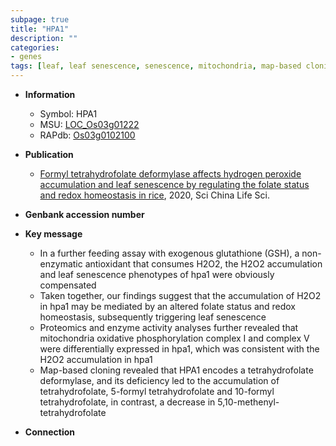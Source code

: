```yaml
---
subpage: true
title: "HPA1"
description: ""
categories:
- genes
tags: [leaf, leaf senescence, senescence, mitochondria, map-based cloning, oxidative, redox homeostasis]
---
```


* **Information**  
    + Symbol: HPA1  
    + MSU: [LOC_Os03g01222](http://rice.plantbiology.msu.edu/cgi-bin/ORF_infopage.cgi?orf=LOC_Os03g01222)  
    + RAPdb: [Os03g0102100](http://rapdb.dna.affrc.go.jp/viewer/gbrowse_details/irgsp1?name=Os03g0102100)  

* **Publication**  
    + [Formyl tetrahydrofolate deformylase affects hydrogen peroxide accumulation and leaf senescence by regulating the folate status and redox homeostasis in rice](http://www.ncbi.nlm.nih.gov/pubmed?term=Formyl+tetrahydrofolate+deformylase+affects+hydrogen+peroxide+accumulation+and+leaf+senescence+by+regulating+the+folate+status+and+redox+homeostasis+in+rice%5BTitle%5D), 2020, Sci China Life Sci.

* **Genbank accession number**  

* **Key message**  
    + In a further feeding assay with exogenous glutathione (GSH), a non-enzymatic antioxidant that consumes H2O2, the H2O2 accumulation and leaf senescence phenotypes of hpa1 were obviously compensated
    + Taken together, our findings suggest that the accumulation of H2O2 in hpa1 may be mediated by an altered folate status and redox homeostasis, subsequently triggering leaf senescence
    + Proteomics and enzyme activity analyses further revealed that mitochondria oxidative phosphorylation complex I and complex V were differentially expressed in hpa1, which was consistent with the H2O2 accumulation in hpa1
    + Map-based cloning revealed that HPA1 encodes a tetrahydrofolate deformylase, and its deficiency led to the accumulation of tetrahydrofolate, 5-formyl tetrahydrofolate and 10-formyl tetrahydrofolate, in contrast, a decrease in 5,10-methenyl-tetrahydrofolate

* **Connection**  




